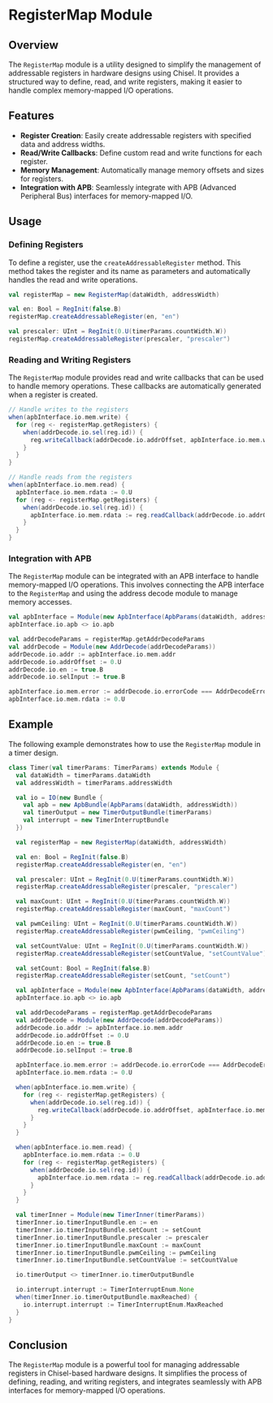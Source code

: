 # RegisterMap Module

## Overview

The `RegisterMap` module is a utility designed to simplify the management of addressable registers in hardware designs using Chisel. It provides a structured way to define, read, and write registers, making it easier to handle complex memory-mapped I/O operations.

## Features

- **Register Creation**: Easily create addressable registers with specified data and address widths.
- **Read/Write Callbacks**: Define custom read and write functions for each register.
- **Memory Management**: Automatically manage memory offsets and sizes for registers.
- **Integration with APB**: Seamlessly integrate with APB (Advanced Peripheral Bus) interfaces for memory-mapped I/O.

## Usage

### Defining Registers

To define a register, use the `createAddressableRegister` method. This method takes the register and its name as parameters and automatically handles the read and write operations.

```scala
val registerMap = new RegisterMap(dataWidth, addressWidth)

val en: Bool = RegInit(false.B)
registerMap.createAddressableRegister(en, "en")

val prescaler: UInt = RegInit(0.U(timerParams.countWidth.W))
registerMap.createAddressableRegister(prescaler, "prescaler")
```

### Reading and Writing Registers

The `RegisterMap` module provides read and write callbacks that can be used to handle memory operations. These callbacks are automatically generated when a register is created.

```scala
// Handle writes to the registers
when(apbInterface.io.mem.write) {
  for (reg <- registerMap.getRegisters) {
    when(addrDecode.io.sel(reg.id)) {
      reg.writeCallback(addrDecode.io.addrOffset, apbInterface.io.mem.wdata)
    }
  }
}

// Handle reads from the registers
when(apbInterface.io.mem.read) {
  apbInterface.io.mem.rdata := 0.U
  for (reg <- registerMap.getRegisters) {
    when(addrDecode.io.sel(reg.id)) {
      apbInterface.io.mem.rdata := reg.readCallback(addrDecode.io.addrOffset)
    }
  }
}
```

### Integration with APB

The `RegisterMap` module can be integrated with an APB interface to handle memory-mapped I/O operations. This involves connecting the APB interface to the `RegisterMap` and using the address decode module to manage memory accesses.

```scala
val apbInterface = Module(new ApbInterface(ApbParams(dataWidth, addressWidth)))
apbInterface.io.apb <> io.apb

val addrDecodeParams = registerMap.getAddrDecodeParams
val addrDecode = Module(new AddrDecode(addrDecodeParams))
addrDecode.io.addr := apbInterface.io.mem.addr
addrDecode.io.addrOffset := 0.U
addrDecode.io.en := true.B
addrDecode.io.selInput := true.B

apbInterface.io.mem.error := addrDecode.io.errorCode === AddrDecodeError.AddressOutOfRange
apbInterface.io.mem.rdata := 0.U
```

## Example

The following example demonstrates how to use the `RegisterMap` module in a timer design.

```scala
class Timer(val timerParams: TimerParams) extends Module {
  val dataWidth = timerParams.dataWidth
  val addressWidth = timerParams.addressWidth

  val io = IO(new Bundle {
    val apb = new ApbBundle(ApbParams(dataWidth, addressWidth))
    val timerOutput = new TimerOutputBundle(timerParams)
    val interrupt = new TimerInterruptBundle
  })

  val registerMap = new RegisterMap(dataWidth, addressWidth)

  val en: Bool = RegInit(false.B)
  registerMap.createAddressableRegister(en, "en")

  val prescaler: UInt = RegInit(0.U(timerParams.countWidth.W))
  registerMap.createAddressableRegister(prescaler, "prescaler")

  val maxCount: UInt = RegInit(0.U(timerParams.countWidth.W))
  registerMap.createAddressableRegister(maxCount, "maxCount")

  val pwmCeiling: UInt = RegInit(0.U(timerParams.countWidth.W))
  registerMap.createAddressableRegister(pwmCeiling, "pwmCeiling")

  val setCountValue: UInt = RegInit(0.U(timerParams.countWidth.W))
  registerMap.createAddressableRegister(setCountValue, "setCountValue")

  val setCount: Bool = RegInit(false.B)
  registerMap.createAddressableRegister(setCount, "setCount")

  val apbInterface = Module(new ApbInterface(ApbParams(dataWidth, addressWidth)))
  apbInterface.io.apb <> io.apb

  val addrDecodeParams = registerMap.getAddrDecodeParams
  val addrDecode = Module(new AddrDecode(addrDecodeParams))
  addrDecode.io.addr := apbInterface.io.mem.addr
  addrDecode.io.addrOffset := 0.U
  addrDecode.io.en := true.B
  addrDecode.io.selInput := true.B

  apbInterface.io.mem.error := addrDecode.io.errorCode === AddrDecodeError.AddressOutOfRange
  apbInterface.io.mem.rdata := 0.U

  when(apbInterface.io.mem.write) {
    for (reg <- registerMap.getRegisters) {
      when(addrDecode.io.sel(reg.id)) {
        reg.writeCallback(addrDecode.io.addrOffset, apbInterface.io.mem.wdata)
      }
    }
  }

  when(apbInterface.io.mem.read) {
    apbInterface.io.mem.rdata := 0.U
    for (reg <- registerMap.getRegisters) {
      when(addrDecode.io.sel(reg.id)) {
        apbInterface.io.mem.rdata := reg.readCallback(addrDecode.io.addrOffset)
      }
    }
  }

  val timerInner = Module(new TimerInner(timerParams))
  timerInner.io.timerInputBundle.en := en
  timerInner.io.timerInputBundle.setCount := setCount
  timerInner.io.timerInputBundle.prescaler := prescaler
  timerInner.io.timerInputBundle.maxCount := maxCount
  timerInner.io.timerInputBundle.pwmCeiling := pwmCeiling
  timerInner.io.timerInputBundle.setCountValue := setCountValue

  io.timerOutput <> timerInner.io.timerOutputBundle

  io.interrupt.interrupt := TimerInterruptEnum.None
  when(timerInner.io.timerOutputBundle.maxReached) {
    io.interrupt.interrupt := TimerInterruptEnum.MaxReached
  }
}
```

## Conclusion

The `RegisterMap` module is a powerful tool for managing addressable registers in Chisel-based hardware designs. It simplifies the process of defining, reading, and writing registers, and integrates seamlessly with APB interfaces for memory-mapped I/O operations.